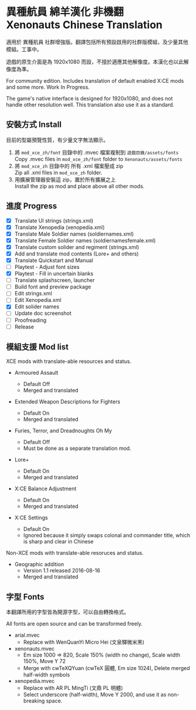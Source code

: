 # 異種航員 綿羊漢化 非機翻 <br> Xenonauts Chinese Translation #

適用於 異種航員 社群增強版。翻譯包括所有預設啟用的社群版模組，及少量其他模組。工事中。

遊戲的原生介面是為 1920x1080 而設，不擅於適應其他解像度。本漢化也以此解像度為準。

For community edition. Includes translation of default enabled X:CE mods and some more. Work In Progress.

The game's native interface is designed for 1920x1080, and does not handle other resolution well.
This translation also use it as a standard.

## 安裝方式 Install ##

目前的型屬預覽性質，有少量文字無法顯示。

1. 將 `mod_xce_zh/font` 目錄中的 .mvec 檔案複制到 `遊戲目錄/assets/fonts` <br> Copy .mvec files in `mod_xce_zh/font` folder to `Xenonauts/assets/fonts`
2. 將 `mod_xce_zh` 目錄中的 所有 .xml 檔案壓成 zip <br> Zip all .xml files in `mod_xce_zh` folder.
3. 用擴展管理器安裝這 zip，置於所有擴展之上 <br> Install the zip as mod and place above all other mods.

## 進度 Progress ##

* [x] Translate UI strings (strings.xml)
* [x] Translate Xenopedia (xenopedia.xml)
* [x] Translate Male Soldier names (soldiernames.xml)
* [x] Translate Female Soldier names (soldiernamesfemale.xml)
* [x] Translate custom solider and regiment (strings.xml)
* [x] Add and translate mod contents (Lore+ and others)
* [x] Translate Quickstart and Manual
* [ ] Playtest - Adjust font sizes
* [x] Playtest - Fill in uncertain blanks
* [ ] Translate splashscreen, launcher
* [ ] Build font and preview package
* [ ] Edit strings.xml
* [ ] Edit Xenopedia.xml
* [x] Edit solider names
* [ ] Update doc screenshot
* [ ] Proofreading
* [ ] Release

## 模組支援 Mod list ##

XCE mods with translate-able resources and status.

* Armoured Assault
  * Default Off
  * Merged and translated

* Extended Weapon Descriptions for Fighters
  * Default On
  * Merged and translated

* Furies, Terror, and Dreadnoughts Oh My
  * Default Off
  * Must be done as a separate translation mod.

* Lore+
  * Default On
  * Merged and translated

* X:CE Balance Adjustment
  * Default On
  * Merged and translated

* X:CE Settings
  * Default On
  * Ignored because it simply swaps colonal and commander title, which is sharp and clear in Chinese

Non-XCE mods with translate-able resoruces and status.

* Geographic addition
  * Version 1.1 released 2016-08-16
  * Merged and translated

## 字型 Fonts ##

本翻譯所用的字型皆為開源字型，可以自由轉換格式。

All fonts are open source and can be transformed freely.

* arial.mvec
  * Replace with WenQuanYi Micro Hei (文泉驛微米黑)
* xenonauts.mvec
  * Em size 1000 => 820, Scale 150% (width no change), Scale width 150%, Move Y 72
  * Merge with cwTeXQYuan (cwTeX 圓體, Em size 1024), Delete merged half-width symbols
* xenopedia.mvec
  * Replace with AR PL MingTi (文鼎 PL 明體)
  * Select underscore (half-width), Move Y 2000, and use it as non-breaking space.